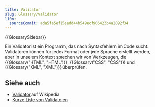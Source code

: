 ```yaml
---
title: Validator
slug: Glossary/Validator
l10n:
  sourceCommit: ada5fa5ef15eadd44b549ecf906423b4a2092f34
---
```


{{GlossarySidebar}}

Ein Validator ist ein Programm, das nach Syntaxfehlern im Code sucht. Validatoren können für jedes Format oder jede Sprache erstellt werden, aber in unserem Kontext sprechen wir von Werkzeugen, die {{Glossary("HTML", "HTML")}}, {{Glossary("CSS", "CSS")}} und {{Glossary("XML", "XML")}} überprüfen.

## Siehe auch

- [Validator](https://en.wikipedia.org/wiki/Validator) auf Wikipedia
- [Kurze Liste von Validatoren](https://firefox-source-docs.mozilla.org/devtools-user/validators/index.html)
